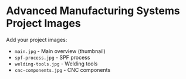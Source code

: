 # Advanced Manufacturing Systems Project Images

Add your project images:
- `main.jpg` - Main overview (thumbnail)
- `spf-process.jpg` - SPF process
- `welding-tools.jpg` - Welding tools
- `cnc-components.jpg` - CNC components